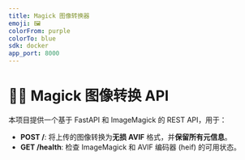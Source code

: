 ```yaml
---
title: Magick 图像转换器
emoji: 🖼️
colorFrom: purple
colorTo: blue
sdk: docker
app_port: 8000
---
```


# 🧙‍♂️ Magick 图像转换 API

本项目提供一个基于 FastAPI 和 ImageMagick 的 REST API，用于：

* **POST /**: 将上传的图像转换为**无损 AVIF** 格式，并**保留所有元信息**。
* **GET /health**: 检查 ImageMagick 和 AVIF 编码器 (heif) 的可用状态。